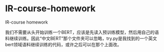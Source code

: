 # IR-course-homework
IR-course homework

我们不需要从头开始训练一个BERT，应该是先读入预训练模型，然后用自己的语料继续训练。因此“中文BERT”那个文件夹可以忽略，try.py是我找到的一个英文bert领域语料继续训练的代码，或许之后可以在那个上面改。
